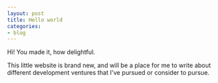 ```yaml
---
layout: post
title: Hello world
categories:
- blog
---
```


Hi! You made it, how delightful.

This little website is brand new, and will be a place for me to write about different development ventures that I've pursued or consider to pursue.
